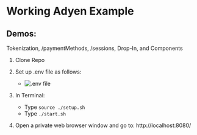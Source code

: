 # Working Adyen Example
## Demos:
Tokenization, /paymentMethods, /sessions, Drop-In, and Components

1. Clone Repo
2. Set up .env file as follows:
   - ![.env file](https://user-images.githubusercontent.com/108417082/180848572-75f4986d-8013-45f5-8878-74ee7030ba94.png)

3. In Terminal: 
    - Type `source ./setup.sh` 
    - Type  `./start.sh` 
4. Open a private web browser window and go to: http://localhost:8080/



